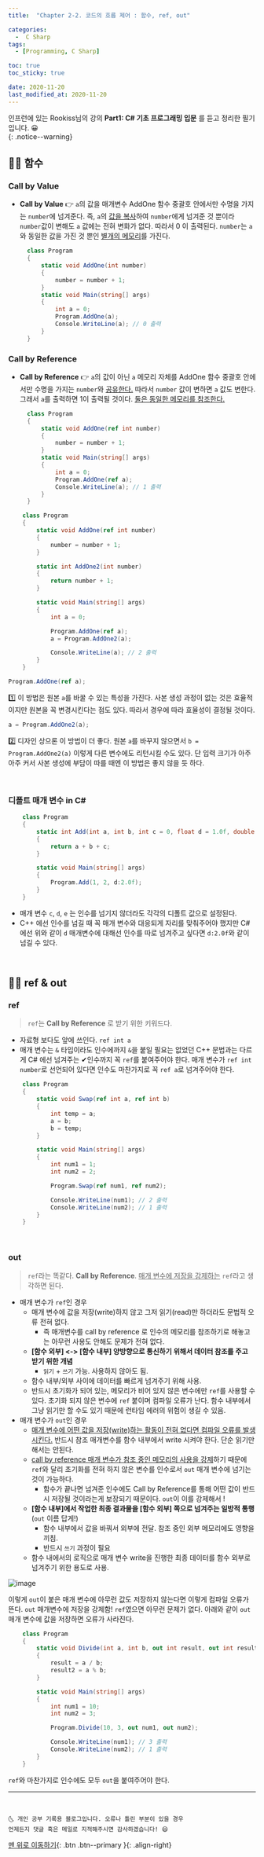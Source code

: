 ```yaml
---
title:  "Chapter 2-2. 코드의 흐름 제어 : 함수, ref, out" 

categories:
  -  C Sharp
tags:
  - [Programming, C Sharp]

toc: true
toc_sticky: true

date: 2020-11-20
last_modified_at: 2020-11-20
---
```


인프런에 있는 Rookiss님의 강의 **Part1: C# 기초 프로그래밍 입문** 를 듣고 정리한 필기입니다. 😀  
{: .notice--warning}
 

## 👱‍♀️ 함수

### Call by Value

- **Call by Value** 👉 `a`의 값을 매개변수 AddOne 함수 중괄호 안에서만 수명을 가지는 `number`에 넘겨준다. 즉, `a`의 <u>값을 복사</u>하여 `number`에게 넘겨준 것 뿐이라 `number`값이 변해도 `a` 값에는 전혀 변화가 없다. 따라서 0 이 출력된다. `number`는 `a`와 동일한 값을 가진 것 뿐인 <u>별개의 메모리</u>를 가진다. 
  ```c#
    class Program
    {
        static void AddOne(int number)
        {
            number = number + 1;
        }
        static void Main(string[] args)
        {
            int a = 0;
            Program.AddOne(a);
            Console.WriteLine(a); // 0 출력 
        }
    }
  ```

### Call by Reference

- **Call by Reference** 👉 `a`의 값이 아닌 `a` 메모리 자체를 AddOne 함수 중괄호 안에서만 수명을 가지는 `number`와 <u>공유한다.</u> 따라서 `number` 값이 변하면 `a` 값도 변한다. 그래서 `a`를 출력하면 1이 출력될 것이다. <u>둘은 동일한 메모리를 참조한다.</u>
  ```c#
    class Program
    {
        static void AddOne(ref int number)
        {
            number = number + 1;
        }
        static void Main(string[] args)
        {
            int a = 0;
            Program.AddOne(ref a);
            Console.WriteLine(a); // 1 출력
        }
    }
  ```

```c#
    class Program
    {
        static void AddOne(ref int number)
        {
            number = number + 1;
        }

        static int AddOne2(int number)
        {
            return number + 1;
        }

        static void Main(string[] args)
        {
            int a = 0;

            Program.AddOne(ref a);
            a = Program.AddOne2(a);

            Console.WriteLine(a); // 2 출력 
        }
    }
```
```c#
Program.AddOne(ref a);
```
1️⃣ 이 방법은 원본 `a`를 바꿀 수 있는 특성을 가진다. 사본 생성 과정이 없는 것은 효율적이지만 원본을 꼭 변경시킨다는 점도 있다. 따라서 경우에 따라 효율성이 결정될 것이다.

```c#
a = Program.AddOne2(a);
```
2️⃣ 디자인 상으론 이 방법이 더 좋다. 원본 `a`를 바꾸지 않으면서 `b = Program.AddOne2(a)` 이렇게 다른 변수에도 리턴시킬 수도 있다. 단 입력 크기가 아주아주 커서 사본 생성에 부담이 따를 때엔 이 방법은 좋지 않을 듯 하다.

<br>

### 디폴트 매개 변수 in C#

```c#
    class Program
    {
        static int Add(int a, int b, int c = 0, float d = 1.0f, double e = 3.0)
        {
            return a + b + c;
        }

        static void Main(string[] args)
        {
            Program.Add(1, 2, d:2.0f);
        }
    }
```

- 매개 변수 `c`, `d`, `e` 는 인수를 넘기지 않더라도 각각의 디폴트 값으로 설정된다. 
- C++ 에선 인수를 넘길 때 꼭 매개 변수와 대응되게 자리를 맞춰주어야 했지만 C# 에선 위와 같이 `d` 매개변수에 대해선 인수를 따로 넘겨주고 싶다면 `d:2.0f`와 같이 넘길 수 있다.

<br>

## 👱‍♀️ ref & out

### ref

> `ref`는 **Call by Reference** 로 받기 위한 키워드다.

- 자료형 보다도 앞에 쓰인다. `ref int a`
- 매개 변수는 `&` 타입이라도 인수에까지 `&`을 붙일 필요는 없었던 C++ 문법과는 다르게 C# 에선 넘겨주는 ✔인수까지 꼭 `ref`를 붙여주어야 한다. 매개 변수가 `ref int number`로 선언되어 있다면 인수도 마찬가지로 꼭 `ref a`로 넘겨주어야 한다.

```c#
    class Program
    {
        static void Swap(ref int a, ref int b)
        {
            int temp = a;
            a = b;
            b = temp;
        }

        static void Main(string[] args)
        {
            int num1 = 1;
            int num2 = 2;

            Program.Swap(ref num1, ref num2);

            Console.WriteLine(num1); // 2 출력
            Console.WriteLine(num2); // 1 출력
        }
    }
```

<br>

### out

> `ref`라는 똑같다. **Call by Reference**. <u>매개 변수에 저장을 강제하는</u> `ref`라고 생각하면 된다. 

- 매개 변수가 `ref`인 경우
  - 매개 변수에 값을 저장(write)하지 않고 그저 읽기(read)만 하더라도 문법적 오류 전혀 없다. 
    - 즉 매개변수를 call by reference 로 인수의 메모리를 참조하기로 해놓고는 아무런 사용도 안해도 문제가 전혀 없다. 
  - **[함수 외부] <-> [함수 내부] 양방향으로 통신하기 위해서 데이터 참조를 주고 받기 위한 개념**
    - `읽기` + `쓰기` 가능. 사용하지 않아도 됨.
  - 함수 내부/외부 사이에 데이터를 빠르게 넘겨주기 위해 사용.
  - 반드시 초기화가 되어 있는, 메모리가 비어 있지 않은 변수에만 `ref`를 사용할 수 있다. 초기화 되지 않은 변수에 `ref` 붙이며 컴파일 오류가 난다. 함수 내부에서 그냥 읽기만 할 수도 있기 때문에 런타임 에러의 위험이 생길 수 있음.
- 매개 변수가 `out`인 경우
  - <u>매개 변수에 어떤 값을 저장(write)하는 활동이 전혀 없다면 컴파일 오류를 발생시킨다.</u> 반드시 참조 매개변수를 함수 내부에서 write 시켜야 한다. 단순 읽기만 해서는 안된다.
  - <u>call by reference 매개 변수가 참조 중인 메모리의 사용을 강제</u>하기 때문에 `ref`와 달리 초기화를 전혀 하지 않은 변수를 인수로서 `out` 매개 변수에 넘기는 것이 가능하다.
    - 함수가 끝나면 넘겨준 인수에도 Call by Reference를 통해 어떤 값이 반드시 저장될 것이라는게 보장되기 때문이다. `out`이 이를 강제해서 !
  - **[함수 내부]에서 작업한 최종 결과물을 [함수 외부] 쪽으로 넘겨주는 일방적 통행**  (`out` 이름 답게!)
    - 함수 내부에서 값을 바꿔서 외부에 전달. 참조 중인 외부 메모리에도 영향을 끼침.
    - 반드시 `쓰기` 과정이 필요
  - 함수 내에서의 로직으로 매개 변수 write을 진행한 최종 데이터를 함수 외부로 넘겨주기 위한 용도로 사용.

![image](https://user-images.githubusercontent.com/42318591/99787136-b34eb000-2b62-11eb-9917-646015bfb769.png)

이렇게 `out`이 붙은 매개 변수에 아무런 값도 저장하지 않는다면 이렇게 컴파일 오류가 뜬다. `out` 매개변수에 저장을 강제함! `ref`였으면 아무런 문제가 없다. 아래와 같이 `out` 매개 변수에 값을 저장하면 오류가 사라진다.

```c#
    class Program
    {
        static void Divide(int a, int b, out int result, out int result2)
        {
            result = a / b;
            result2 = a % b;
        }

        static void Main(string[] args)
        {
            int num1 = 10;
            int num2 = 3;

            Program.Divide(10, 3, out num1, out num2);

            Console.WriteLine(num1); // 3 출력
            Console.WriteLine(num2); // 1 출력
        }
    }
```

`ref`와 마찬가지로 인수에도 모두 `out`을 붙여주어야 한다.

***
<br>

    🌜 개인 공부 기록용 블로그입니다. 오류나 틀린 부분이 있을 경우 
    언제든지 댓글 혹은 메일로 지적해주시면 감사하겠습니다! 😄

[맨 위로 이동하기](#){: .btn .btn--primary }{: .align-right}
